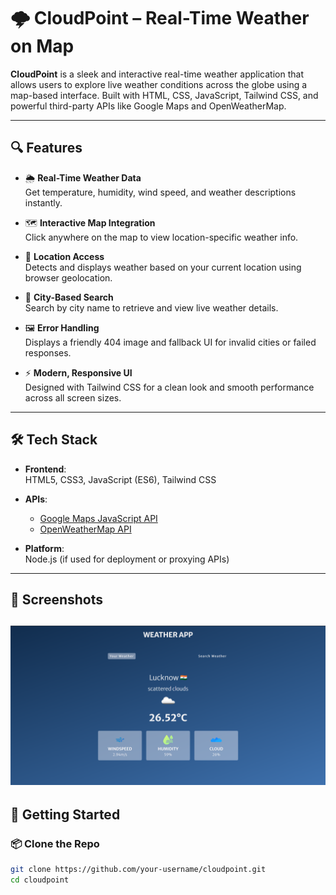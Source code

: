 
# 🌩️ CloudPoint – Real-Time Weather on Map

**CloudPoint** is a sleek and interactive real-time weather application that allows users to explore live weather conditions across the globe using a map-based interface.
Built with HTML, CSS, JavaScript, Tailwind CSS, and powerful third-party APIs like Google Maps and OpenWeatherMap.

---

## 🔍 Features

- 🌦️ **Real-Time Weather Data**  
  Get temperature, humidity, wind speed, and weather descriptions instantly.

- 🗺️ **Interactive Map Integration**  
  Click anywhere on the map to view location-specific weather info.

- 📍 **Location Access**  
  Detects and displays weather based on your current location using browser geolocation.

- 🔎 **City-Based Search**  
  Search by city name to retrieve and view live weather details.

- 🖼️ **Error Handling**  
  Displays a friendly 404 image and fallback UI for invalid cities or failed responses.

- ⚡ **Modern, Responsive UI**  
  Designed with Tailwind CSS for a clean look and smooth performance across all screen sizes.

---

## 🛠️ Tech Stack

- **Frontend**:  
  HTML5, CSS3, JavaScript (ES6), Tailwind CSS

- **APIs**:  
  - [Google Maps JavaScript API](https://developers.google.com/maps/documentation/javascript/overview)  
  - [OpenWeatherMap API](https://openweathermap.org/api)

- **Platform**:  
  Node.js (if used for deployment or proxying APIs)

---

## 📸 Screenshots

![Image Alt](https://github.com/priyanshisingh3323/CloudPoint/blob/main/Screenshot%202025-07-13%20235300.png?raw=true)
---

## 🚀 Getting Started

### 📦 Clone the Repo
```bash
git clone https://github.com/your-username/cloudpoint.git
cd cloudpoint
